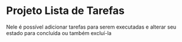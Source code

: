 <h1>Projeto Lista de Tarefas</h1>

<p>Nele é possível adicionar tarefas para serem executadas e alterar seu estado para concluída ou também excluí-la</p>
